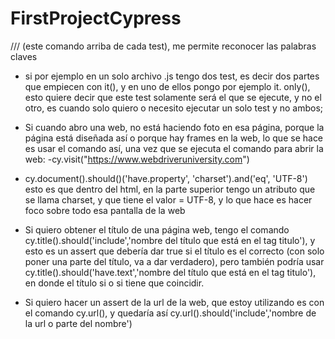 # FirstProjectCypress

/// <reference types="Cypress" /> (este comando arriba de cada test), me permite reconocer las palabras claves
* si por ejemplo en un solo archivo .js tengo dos test, es decir dos partes que empiecen con it(), y en uno de ellos pongo por ejemplo it. only(), esto quiere decir que este test solamente será el que se ejecute, y no el otro, es cuando solo quiero o necesito ejecutar un solo test y no ambos;

* Si cuando abro una web, no está haciendo foto en esa página, porque la página está diseñada así o porque hay frames en la web, lo que se hace es usar el comando así, una vez que se ejecuta el comando para abrir la web:
-cy.visit("https://www.webdriveruniversity.com")
- cy.document().should()('have.property', 'charset').and('eq', 'UTF-8') esto es que dentro del html, en la parte superior tengo un atributo que se llama charset, y que tiene el valor = UTF-8, y lo que hace es hacer foco sobre todo esa pantalla de la web


* Si quiero obtener el título de una página web, tengo el comando cy.title().should('include','nombre del título que está en el tag titulo'), y esto es un assert que debería dar true si el título es el correcto (con solo poner una parte del título, va a dar verdadero), pero también podría usar cy.title().should('have.text','nombre del título que está en el tag titulo'), en donde el título si o si tiene que coincidir.


* Si quiero hacer un assert de la url de la web, que estoy utilizando es con el comando cy.url(), y quedaría así cy.url().should('include','nombre de la url o parte del nombre')
